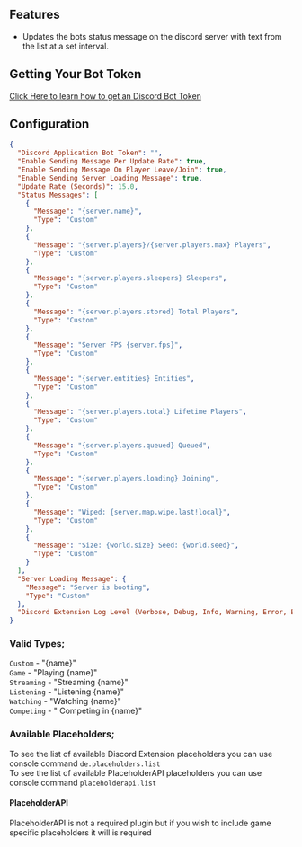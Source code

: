 ﻿## Features

* Updates the bots status message on the discord server with text from the list at a set interval.

## Getting Your Bot Token
[Click Here to learn how to get an Discord Bot Token](https://umod.org/extensions/discord#getting-your-api-key)

## Configuration

```json
{
  "Discord Application Bot Token": "",
  "Enable Sending Message Per Update Rate": true,
  "Enable Sending Message On Player Leave/Join": true,
  "Enable Sending Server Loading Message": true,
  "Update Rate (Seconds)": 15.0,
  "Status Messages": [
    {
      "Message": "{server.name}",
      "Type": "Custom"
    },
    {
      "Message": "{server.players}/{server.players.max} Players",
      "Type": "Custom"
    },
    {
      "Message": "{server.players.sleepers} Sleepers",
      "Type": "Custom"
    },
    {
      "Message": "{server.players.stored} Total Players",
      "Type": "Custom"
    },
    {
      "Message": "Server FPS {server.fps}",
      "Type": "Custom"
    },
    {
      "Message": "{server.entities} Entities",
      "Type": "Custom"
    },
    {
      "Message": "{server.players.total} Lifetime Players",
      "Type": "Custom"
    },
    {
      "Message": "{server.players.queued} Queued",
      "Type": "Custom"
    },
    {
      "Message": "{server.players.loading} Joining",
      "Type": "Custom"
    },
    {
      "Message": "Wiped: {server.map.wipe.last!local}",
      "Type": "Custom"
    },
    {
      "Message": "Size: {world.size} Seed: {world.seed}",
      "Type": "Custom"
    }
  ],
  "Server Loading Message": {
    "Message": "Server is booting",
    "Type": "Custom"
  },
  "Discord Extension Log Level (Verbose, Debug, Info, Warning, Error, Exception, Off)": "Info"
}
```

### Valid Types;
`Custom` - "{name}"  
`Game` - "Playing {name}"  
`Streaming` - "Streaming {name}"  
`Listening` - "Listening {name}"  
`Watching` - "Watching {name}"  
`Competing` - " Competing in {name}"

### Available Placeholders;

To see the list of available Discord Extension placeholders you can use console command `de.placeholders.list`  
To see the list of available PlaceholderAPI placeholders you can use console command `placeholderapi.list`

#### PlaceholderAPI
PlaceholderAPI is not a required plugin but if you wish to include game specific placeholders it will is required


